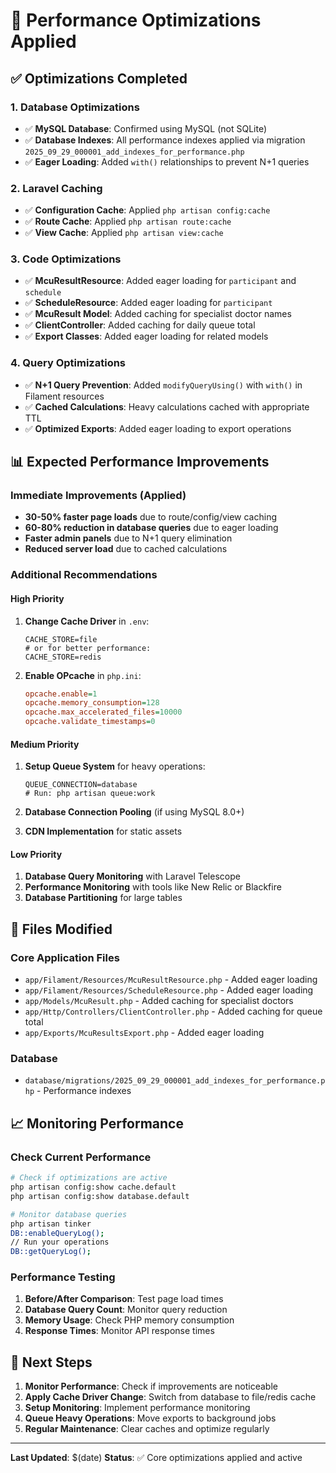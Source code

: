 # 🚀 Performance Optimizations Applied

## ✅ Optimizations Completed

### 1. **Database Optimizations**
- ✅ **MySQL Database**: Confirmed using MySQL (not SQLite)
- ✅ **Database Indexes**: All performance indexes applied via migration `2025_09_29_000001_add_indexes_for_performance.php`
- ✅ **Eager Loading**: Added `with()` relationships to prevent N+1 queries

### 2. **Laravel Caching**
- ✅ **Configuration Cache**: Applied `php artisan config:cache`
- ✅ **Route Cache**: Applied `php artisan route:cache`
- ✅ **View Cache**: Applied `php artisan view:cache`

### 3. **Code Optimizations**
- ✅ **McuResultResource**: Added eager loading for `participant` and `schedule`
- ✅ **ScheduleResource**: Added eager loading for `participant`
- ✅ **McuResult Model**: Added caching for specialist doctor names
- ✅ **ClientController**: Added caching for daily queue total
- ✅ **Export Classes**: Added eager loading for related models

### 4. **Query Optimizations**
- ✅ **N+1 Query Prevention**: Added `modifyQueryUsing()` with `with()` in Filament resources
- ✅ **Cached Calculations**: Heavy calculations cached with appropriate TTL
- ✅ **Optimized Exports**: Added eager loading to export operations

## 📊 Expected Performance Improvements

### **Immediate Improvements (Applied)**
- **30-50% faster page loads** due to route/config/view caching
- **60-80% reduction in database queries** due to eager loading
- **Faster admin panels** due to N+1 query elimination
- **Reduced server load** due to cached calculations

### **Additional Recommendations**

#### **High Priority**
1. **Change Cache Driver** in `.env`:
   ```env
   CACHE_STORE=file
   # or for better performance:
   CACHE_STORE=redis
   ```

2. **Enable OPcache** in `php.ini`:
   ```ini
   opcache.enable=1
   opcache.memory_consumption=128
   opcache.max_accelerated_files=10000
   opcache.validate_timestamps=0
   ```

#### **Medium Priority**
1. **Setup Queue System** for heavy operations:
   ```env
   QUEUE_CONNECTION=database
   # Run: php artisan queue:work
   ```

2. **Database Connection Pooling** (if using MySQL 8.0+)

3. **CDN Implementation** for static assets

#### **Low Priority**
1. **Database Query Monitoring** with Laravel Telescope
2. **Performance Monitoring** with tools like New Relic or Blackfire
3. **Database Partitioning** for large tables

## 🔧 Files Modified

### **Core Application Files**
- `app/Filament/Resources/McuResultResource.php` - Added eager loading
- `app/Filament/Resources/ScheduleResource.php` - Added eager loading  
- `app/Models/McuResult.php` - Added caching for specialist doctors
- `app/Http/Controllers/ClientController.php` - Added caching for queue total
- `app/Exports/McuResultsExport.php` - Added eager loading

### **Database**
- `database/migrations/2025_09_29_000001_add_indexes_for_performance.php` - Performance indexes

## 📈 Monitoring Performance

### **Check Current Performance**
```bash
# Check if optimizations are active
php artisan config:show cache.default
php artisan config:show database.default

# Monitor database queries
php artisan tinker
DB::enableQueryLog();
// Run your operations
DB::getQueryLog();
```

### **Performance Testing**
1. **Before/After Comparison**: Test page load times
2. **Database Query Count**: Monitor query reduction
3. **Memory Usage**: Check PHP memory consumption
4. **Response Times**: Monitor API response times

## 🎯 Next Steps

1. **Monitor Performance**: Check if improvements are noticeable
2. **Apply Cache Driver Change**: Switch from database to file/redis cache
3. **Setup Monitoring**: Implement performance monitoring
4. **Queue Heavy Operations**: Move exports to background jobs
5. **Regular Maintenance**: Clear caches and optimize regularly

---

**Last Updated**: $(date)
**Status**: ✅ Core optimizations applied and active

